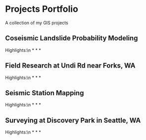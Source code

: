 # Projects Portfolio
A collection of my GIS projects
## Coseismic Landslide Probability Modeling
Highlights:\n
* 
*
*
## Field Research at Undi Rd near Forks, WA
Highlights:\n
*
*
*
## Seismic Station Mapping
Highlights:\n
*
*
*
## Surveying at Discovery Park in Seattle, WA
Highlights:\n
*
*
*